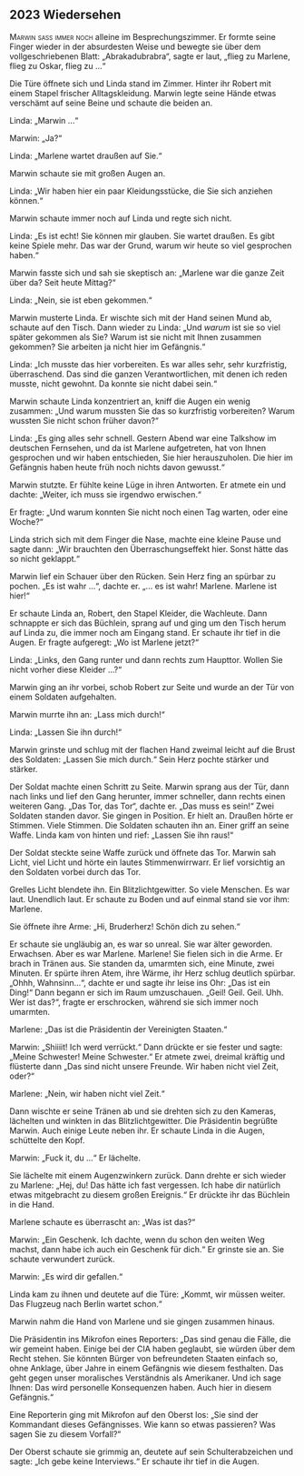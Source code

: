 ## **2023** Wiedersehen

<span style="font-variant:small-caps;">Marwin saß immer noch</span> alleine im Besprechungszimmer. Er formte seine Finger wieder in der absurdesten Weise und bewegte sie über dem vollgeschriebenen Blatt: „Abrakadubrabra“, sagte er laut, „flieg zu Marlene, flieg zu Oskar, flieg zu ...“

Die Türe öffnete sich und Linda stand im Zimmer.
Hinter ihr Robert mit einem Stapel frischer Alltagskleidung.
Marwin legte seine Hände etwas verschämt auf seine Beine und schaute die beiden an.

Linda: „Marwin ...“

Marwin: „Ja?“

Linda: „Marlene wartet draußen auf Sie.“

Marwin schaute sie mit großen Augen an.

Linda: „Wir haben hier ein paar Kleidungsstücke, die Sie sich anziehen können.“

Marwin schaute immer noch auf Linda und regte sich nicht.

Linda: „Es ist echt!
Sie können mir glauben.
Sie wartet draußen.
Es gibt keine Spiele mehr.
Das war der Grund, warum wir heute so viel gesprochen haben.“

Marwin fasste sich und sah sie skeptisch an: „Marlene war die ganze Zeit über da?
Seit heute Mittag?“

Linda: „Nein, sie ist eben gekommen.“

Marwin musterte Linda.
Er wischte sich mit der Hand seinen Mund ab, schaute auf den Tisch.
Dann wieder zu Linda: „Und _warum_ ist sie so viel später gekommen als Sie?
Warum ist sie nicht mit Ihnen zusammen gekommen? Sie arbeiten ja nicht hier im Gefängnis.“

Linda: „Ich musste das hier vorbereiten.
Es war alles sehr, sehr kurzfristig, überraschend.
Das sind die ganzen Verantwortlichen, mit denen ich reden musste, nicht gewohnt.
Da konnte sie nicht dabei sein.“

Marwin schaute Linda konzentriert an, kniff die Augen ein wenig zusammen: „Und warum mussten Sie das so kurzfristig vorbereiten?
Warum wussten Sie nicht schon früher davon?“

Linda: „Es ging alles sehr schnell.
Gestern Abend war eine Talkshow im deutschen Fernsehen, und da ist Marlene aufgetreten, hat von Ihnen gesprochen und wir haben entschieden, Sie hier herauszuholen.
Die hier im Gefängnis haben heute früh noch nichts davon gewusst.“

Marwin stutzte.
Er fühlte keine Lüge in ihren Antworten.
Er atmete ein und dachte: „Weiter, ich muss sie irgendwo erwischen.“

Er fragte: „Und warum konnten Sie nicht noch einen Tag warten, oder eine Woche?“

Linda strich sich mit dem Finger die Nase, machte eine kleine Pause und sagte dann: „Wir brauchten den Überraschungseffekt hier.
Sonst hätte das so nicht geklappt.“

Marwin lief ein Schauer über den Rücken.
Sein Herz fing an spürbar zu pochen.
„Es ist wahr ...“, dachte er.
„... es ist wahr!
Marlene.
Marlene ist hier!“

Er schaute Linda an, Robert, den Stapel Kleider, die Wachleute.
Dann schnappte er sich das Büchlein, sprang auf und ging um den Tisch herum auf Linda zu, die immer noch am Eingang stand.
Er schaute ihr tief in die Augen.
Er fragte aufgeregt: „Wo ist Marlene jetzt?“

Linda: „Links, den Gang runter und dann rechts zum Haupttor.
Wollen Sie nicht vorher diese Kleider ...?“

Marwin ging an ihr vorbei, schob Robert zur Seite und wurde an der Tür von einem Soldaten aufgehalten.

Marwin murrte ihn an: „Lass mich durch!“

Linda: „Lassen Sie ihn durch!“

Marwin grinste und schlug mit der flachen Hand zweimal leicht auf die Brust des Soldaten: „Lassen Sie mich durch.“ Sein Herz pochte stärker und stärker.

Der Soldat machte einen Schritt zu Seite.
Marwin sprang aus der Tür, dann nach links und lief den Gang herunter, immer schneller, dann rechts einen weiteren Gang.
„Das Tor, das Tor“, dachte er.
„Das muss es sein!“ Zwei Soldaten standen davor.
Sie gingen in Position.
Er hielt an.
Draußen hörte er Stimmen.
Viele Stimmen.
Die Soldaten schauten ihn an.
Einer griff an seine Waffe.
Linda kam von hinten und rief: „Lassen Sie ihn raus!“

Der Soldat steckte seine Waffe zurück und öffnete das Tor.
Marwin sah Licht, viel Licht und hörte ein lautes Stimmenwirrwarr.
Er lief vorsichtig an den Soldaten vorbei durch das Tor.

Grelles Licht blendete ihn.
Ein Blitzlichtgewitter.
So viele Menschen.
Es war laut.
Unendlich laut.
Er schaute zu Boden und auf einmal stand sie vor ihm: Marlene.

Sie öffnete ihre Arme: „Hi, Bruderherz!
Schön dich zu sehen.“

Er schaute sie ungläubig an, es war so unreal.
Sie war älter geworden.
Erwachsen.
Aber es war Marlene.
Marlene!
Sie fielen sich in die Arme.
Er brach in Tränen aus.
Sie standen da, umarmten sich, eine Minute, zwei Minuten.
Er spürte ihren Atem, ihre Wärme, ihr Herz schlug deutlich spürbar.
„Ohhh, Wahnsinn...“, dachte er und sagte ihr leise ins Ohr: „Das ist ein Ding!“ Dann begann er sich im Raum umzuschauen.
„Geil!
Geil.
Geil.
Uhh.
Wer ist das?“, fragte er erschrocken, während sie sich immer noch umarmten.

Marlene: „Das ist die Präsidentin der Vereinigten Staaten.“

Marwin: „Shiiiit!
Ich werd verrückt.“ Dann drückte er sie fester und sagte: „Meine Schwester! Meine Schwester.“ Er atmete zwei, dreimal kräftig und flüsterte dann „Das sind nicht unsere Freunde.
Wir haben nicht viel Zeit, oder?“

Marlene: „Nein, wir haben nicht viel Zeit.“

Dann wischte er seine Tränen ab und sie drehten sich zu den Kameras, lächelten und winkten in das Blitzlichtgewitter.
Die Präsidentin begrüßte Marwin. Auch einige Leute neben ihr. Er schaute Linda in die Augen, schüttelte den Kopf.

Marwin: „Fuck it, du ...“ Er lächelte.

Sie lächelte mit einem Augenzwinkern zurück.
Dann drehte er sich wieder zu Marlene: „Hej, du! Das hätte ich fast vergessen.
Ich habe dir natürlich etwas mitgebracht zu diesem großen Ereignis.“ Er drückte ihr das Büchlein in die Hand.

Marlene schaute es überrascht an: „Was ist das?“

Marwin: „Ein Geschenk.
Ich dachte, wenn du schon den weiten Weg machst, dann habe ich auch ein Geschenk für dich.“ Er grinste sie an.
Sie schaute verwundert zurück.

Marwin: „Es wird dir gefallen.“

Linda kam zu ihnen und deutete auf die Türe: „Kommt, wir müssen weiter.
Das Flugzeug nach Berlin wartet schon.“

Marwin nahm die Hand von Marlene und sie gingen zusammen hinaus.

Die Präsidentin ins Mikrofon eines Reporters: „Das sind genau die Fälle, die wir gemeint haben.
Einige bei der CIA haben geglaubt, sie würden über dem Recht stehen.
Sie könnten Bürger von befreundeten Staaten einfach so, ohne Anklage, über Jahre in einem Gefängnis wie diesem festhalten.
Das geht gegen unser moralisches Verständnis als Amerikaner.
Und ich sage Ihnen: Das wird personelle Konsequenzen haben.
Auch hier in diesem Gefängnis.“

Eine Reporterin ging mit Mikrofon auf den Oberst los: „Sie sind der Kommandant dieses Gefängnisses.
Wie kann so etwas passieren?
Was sagen Sie zu diesem Vorfall?“

Der Oberst schaute sie grimmig an, deutete auf sein Schulterabzeichen und sagte: „Ich gebe keine Interviews.“ Er schaute ihr tief in die Augen.
